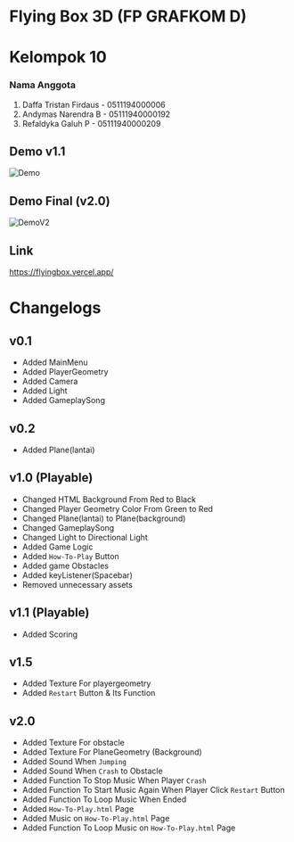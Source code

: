 # Flying Box 3D (FP GRAFKOM D)
# Kelompok 10
### Nama Anggota  
1. Daffa Tristan Firdaus - 0511194000006
2. Andymas Narendra B  - 05111940000192
3. Refaldyka Galuh  P  - 05111940000209      
## Demo v1.1
![Demo](https://github.com/BrokenDoge74702/FPGrafkomFlyingBox/blob/main/FlyingBoxDemo.gif)
## Demo Final (v2.0)
![DemoV2](https://github.com/BrokenDoge74702/FPGrafkomFlyingBox/blob/main/FlyingBoxDemoV.2.gif)
## Link 
https://flyingbox.vercel.app/
# Changelogs
## v0.1 
- Added MainMenu
- Added PlayerGeometry
- Added Camera 
- Added Light
- Added GameplaySong
## v0.2
- Added Plane(lantai)
## v1.0 (Playable)
- Changed HTML Background From Red to Black
- Changed Player Geometry Color From Green to Red
- Changed Plane(lantai) to Plane(background)
- Changed GameplaySong
- Changed Light to Directional Light
- Added Game Logic
- Added `How-To-Play` Button
- Added game Obstacles
- Added keyListener(Spacebar)
- Removed unnecessary assets
## v1.1 (Playable)
- Added Scoring
## v1.5
- Added Texture For playergeometry
- Added `Restart` Button & Its Function
## v2.0 
- Added Texture For obstacle
- Added Texture For PlaneGeometry (Background)
- Added Sound When `Jumping`
- Added Sound When `Crash` to Obstacle
- Added Function To Stop Music When Player `Crash`
- Added Function To Start Music Again When Player Click `Restart` Button
- Added Function To Loop Music When Ended
- Added `How-To-Play.html` Page 
- Added Music on `How-To-Play.html` Page
- Added Function To Loop Music on `How-To-Play.html` Page
